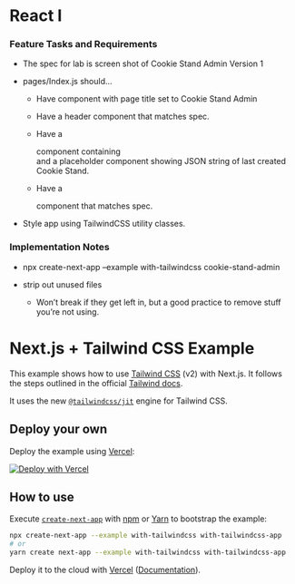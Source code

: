 # React I

###  Feature Tasks and Requirements

- The spec for lab is screen shot of Cookie Stand Admin Version 1

- pages/Index.js should…

   - Have <Head> component with page title set to Cookie Stand Admin

   - Have a header component that matches spec.

   - Have a <main> component containing <form> and a placeholder
   component showing JSON string of last created Cookie Stand.

   - Have a <footer> component that matches spec.

- Style app using TailwindCSS utility classes.

### Implementation Notes
- npx create-next-app –example with-tailwindcss cookie-stand-admin

- strip out unused files
   - Won’t break if they get left in, but a good practice to remove stuff you’re not using.



# Next.js + Tailwind CSS Example

This example shows how to use [Tailwind CSS](https://tailwindcss.com/) (v2) with Next.js. It follows the steps outlined in the official [Tailwind docs](https://tailwindcss.com/docs/guides/nextjs).

It uses the new [`@tailwindcss/jit`](https://github.com/tailwindlabs/tailwindcss-jit) engine for Tailwind CSS.

## Deploy your own

Deploy the example using [Vercel](https://vercel.com?utm_source=github&utm_medium=readme&utm_campaign=next-example):

[![Deploy with Vercel](https://vercel.com/button)](https://vercel.com/new/git/external?repository-url=https://github.com/vercel/next.js/tree/canary/examples/with-tailwindcss&project-name=with-tailwindcss&repository-name=with-tailwindcss)

## How to use

Execute [`create-next-app`](https://github.com/vercel/next.js/tree/canary/packages/create-next-app) with [npm](https://docs.npmjs.com/cli/init) or [Yarn](https://yarnpkg.com/lang/en/docs/cli/create/) to bootstrap the example:

```bash
npx create-next-app --example with-tailwindcss with-tailwindcss-app
# or
yarn create next-app --example with-tailwindcss with-tailwindcss-app
```

Deploy it to the cloud with [Vercel](https://vercel.com/new?utm_source=github&utm_medium=readme&utm_campaign=next-example) ([Documentation](https://nextjs.org/docs/deployment)).
